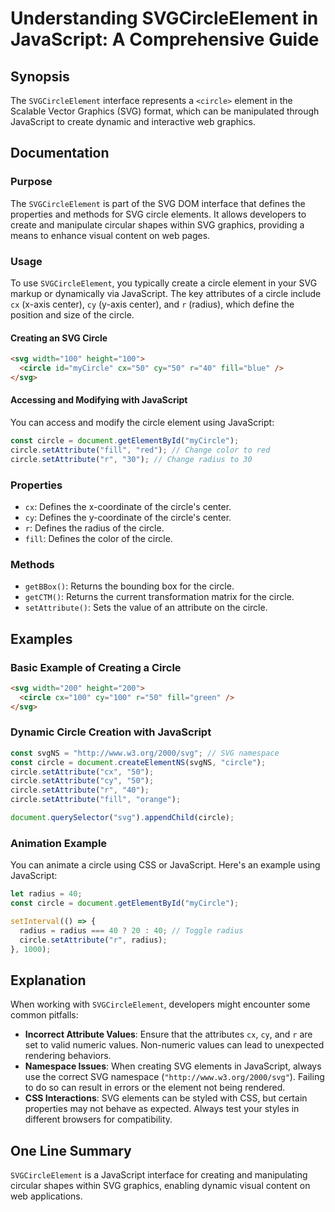 <!--
Meta Description: # Understanding SVGCircleElement in JavaScript: A Comprehensive Guide ## Synopsis The `SVGCircleElement` interface represents a `<circle>` element in ...
Meta Keywords: circle, svg, javascript, radius, setattribute
-->

# Understanding SVGCircleElement in JavaScript: A Comprehensive Guide

## Synopsis
The `SVGCircleElement` interface represents a `<circle>` element in the Scalable Vector Graphics (SVG) format, which can be manipulated through JavaScript to create dynamic and interactive web graphics.

## Documentation

### Purpose
The `SVGCircleElement` is part of the SVG DOM interface that defines the properties and methods for SVG circle elements. It allows developers to create and manipulate circular shapes within SVG graphics, providing a means to enhance visual content on web pages.

### Usage
To use `SVGCircleElement`, you typically create a circle element in your SVG markup or dynamically via JavaScript. The key attributes of a circle include `cx` (x-axis center), `cy` (y-axis center), and `r` (radius), which define the position and size of the circle.

#### Creating an SVG Circle
```html
<svg width="100" height="100">
  <circle id="myCircle" cx="50" cy="50" r="40" fill="blue" />
</svg>
```

#### Accessing and Modifying with JavaScript
You can access and modify the circle element using JavaScript:
```javascript
const circle = document.getElementById("myCircle");
circle.setAttribute("fill", "red"); // Change color to red
circle.setAttribute("r", "30"); // Change radius to 30
```

### Properties
- `cx`: Defines the x-coordinate of the circle's center.
- `cy`: Defines the y-coordinate of the circle's center.
- `r`: Defines the radius of the circle.
- `fill`: Defines the color of the circle.

### Methods
- `getBBox()`: Returns the bounding box for the circle.
- `getCTM()`: Returns the current transformation matrix for the circle.
- `setAttribute()`: Sets the value of an attribute on the circle.

## Examples

### Basic Example of Creating a Circle
```html
<svg width="200" height="200">
  <circle cx="100" cy="100" r="50" fill="green" />
</svg>
```

### Dynamic Circle Creation with JavaScript
```javascript
const svgNS = "http://www.w3.org/2000/svg"; // SVG namespace
const circle = document.createElementNS(svgNS, "circle");
circle.setAttribute("cx", "50");
circle.setAttribute("cy", "50");
circle.setAttribute("r", "40");
circle.setAttribute("fill", "orange");

document.querySelector("svg").appendChild(circle);
```

### Animation Example
You can animate a circle using CSS or JavaScript. Here's an example using JavaScript:
```javascript
let radius = 40;
const circle = document.getElementById("myCircle");

setInterval(() => {
  radius = radius === 40 ? 20 : 40; // Toggle radius
  circle.setAttribute("r", radius);
}, 1000);
```

## Explanation
When working with `SVGCircleElement`, developers might encounter some common pitfalls:
- **Incorrect Attribute Values**: Ensure that the attributes `cx`, `cy`, and `r` are set to valid numeric values. Non-numeric values can lead to unexpected rendering behaviors.
- **Namespace Issues**: When creating SVG elements in JavaScript, always use the correct SVG namespace (`"http://www.w3.org/2000/svg"`). Failing to do so can result in errors or the element not being rendered.
- **CSS Interactions**: SVG elements can be styled with CSS, but certain properties may not behave as expected. Always test your styles in different browsers for compatibility.

## One Line Summary
`SVGCircleElement` is a JavaScript interface for creating and manipulating circular shapes within SVG graphics, enabling dynamic visual content on web applications.